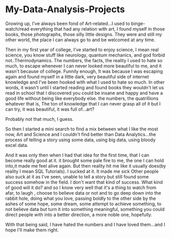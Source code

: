 # My-Data-Analysis-Projects

Growing up, I've always been fond of Art-related...I used to binge-watch/read everything that had any relation with art, I found myself in those books, those photographs, those silly little designs. They were and still my other world, the place I can always go to and be welcomed at any time.

Then in my first year of college, I've started to enjoy science, I mean real science, you know stuff like neurology, quantum mechanics, and god forbid not..Thermodynamics. The numbers, the facts, the reality I used to hate so much, to escape whenever I can never looked more beautiful to me, and it wasn't because of college. Funnily enough, It was because I was escaping again and found myself in a little dark, very beautiful side of internet knowledge and I've been hooked with what I used to hate so much. In other words, it wasn't until I started reading and found books they wouldn't let us read in school that I discovered you could be insane and happy and have a good life without being like everybody else. the numbers, the quatrillions whatever that is, The ton of knowledge that I can never grasp all of it but I can try, it was beautiful, it was full of...art?

Probably not that much, I guess.

So then I started a mini search to find a mix between what I like the most now, Art and Science and I couldn't find better than Data Analytics...the process of telling a story using some data, using big data, using bloody excel data. 


And it was only then when I had that idea for the first time, that I can become really good at it. it brought some pale fire to me, the one I can hold into,it made me feel alive again. But then reality hit me like it usually does(by reality I mean SQL Tutorials). I sucked at it. It made me sick Other people also suck at it as I've seen, unable to tell a story but still found some success somehow in the field. I don't want that kind of success. What kind of good will it do? and so I know very well that it's a thing to watch from afar, to laugh , choose to believe data or not and to go deep down into the rabbit hole, doing what you love, passing boldly to the other side by the ashes of some hope, some dream, some attempt to achieve something, to not believe data but turn it into something meaningful, something you could direct people with into a better direction, a more noble one, hopefully.

With that being said, I have hated the numbers and I have loved them...and I hope I'll make them right.
